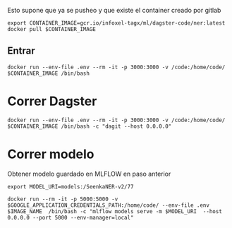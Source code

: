 
Esto supone que ya se pusheo y que existe el container creado por gitlab

```
export CONTAINER_IMAGE=gcr.io/infoxel-tagx/ml/dagster-code/ner:latest
docker pull $CONTAINER_IMAGE
```

## Entrar
```
docker run --env-file .env --rm -it -p 3000:3000 -v /code:/home/code/ $CONTAINER_IMAGE /bin/bash
```

# Correr Dagster
```
docker run --env-file .env --rm -it -p 3000:3000 -v /code:/home/code/ $CONTAINER_IMAGE /bin/bash -c "dagit --host 0.0.0.0"
```

# Correr modelo
Obtener modelo guardado en MLFLOW en paso anterior


```
export MODEL_URI=models:/SeenkaNER-v2/77

docker run --rm -it -p 5000:5000 -v $GOOGLE_APPLICATION_CREDENTIALS_PATH:/home/code/ --env-file .env $IMAGE_NAME  /bin/bash -c "mlflow models serve -m $MODEL_URI  --host 0.0.0.0 --port 5000 --env-manager=local"
```